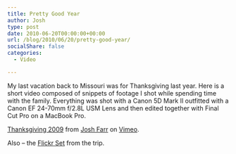 ```yaml
---
title: Pretty Good Year
author: Josh
type: post
date: 2010-06-20T00:00:00+00:00
url: /blog/2010/06/20/pretty-good-year/
socialShare: false
categories:
  - Video

---
```

My last vacation back to Missouri was for Thanksgiving last year. Here is a short video composed of snippets of footage I shot while spending time with the family. Everything was shot with a Canon 5D Mark II outfitted with a Canon EF 24-70mm f/2.8L USM Lens and then edited together with Final Cut Pro on a MacBook Pro.



[Thanksgiving 2009][1] from [Josh Farr][2] on [Vimeo][3].

Also &#8211; the [Flickr Set][4] from the trip.

 [1]: http://vimeo.com/7846805
 [2]: http://vimeo.com/user2702986
 [3]: http://vimeo.com
 [4]: http://www.flickr.com/photos/quantumfish/sets/72157623003372752/